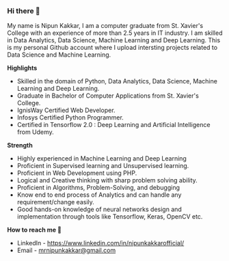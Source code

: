### Hi there 👋

My name is Nipun Kakkar, I am a computer graduate from St. Xavier's College with an experience of more than 2.5 years in IT industry.
I am skilled in Data Analytics, Data Science, Machine Learning and Deep Learning.
This is my personal Github account where I upload intersting projects related to Data Science and Machine Learning.

**Highlights** 

* Skilled in the domain of Python, Data Analytics, Data Science, Machine Learning and Deep Learning.
* Graduate in Bachelor of Computer Applications from St. Xavier's College.
* IgnisWay Certified Web Developer.
* Infosys Certified Python Programmer.
* Certified in Tensorflow 2.0 : Deep Learning and Artificial Intelligence from Udemy.

**Strength** 

* Highly experienced in Machine Learning and Deep Learning
* Proficient in Supervised learning and Unsupervised learning.
* Proficient in Web Development using PHP.
* Logical and Creative thinking with sharp problem solving ability.
* Proficient in Algorithms, Problem-Solving, and debugging
* Know end to end process of Analytics and can handle any requirement/change easily.
* Good hands-on knowledge of neural networks design and implementation through tools like Tensorflow,
  Keras, OpenCV etc.

**How to reach me 📱**
    
* LinkedIn - https://www.linkedin.com/in/nipunkakkarofficial/
* Email    - mrnipunkakkar@gmail.com

